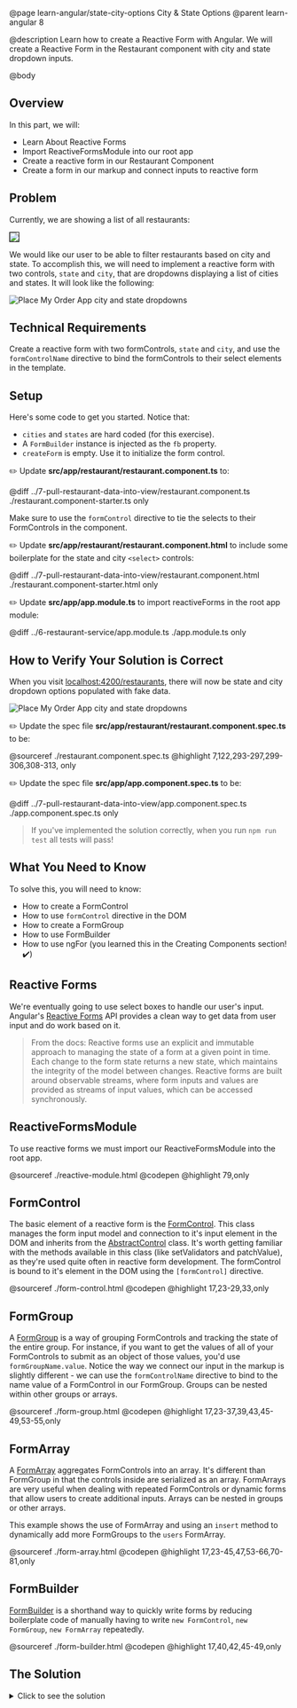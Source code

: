 @page learn-angular/state-city-options City & State Options
@parent learn-angular 8

@description Learn how to create a Reactive Form with Angular. We will create a Reactive Form in the Restaurant component with city and state dropdown inputs.

@body

## Overview

In this part, we will:

- Learn About Reactive Forms
- Import ReactiveFormsModule into our root app
- Create a reactive form in our Restaurant Component
- Create a form in our markup and connect inputs to reactive form

## Problem

Currently, we are showing a list of all restaurants:

<img src="../static/img/angular/8-state-city-options/before.png"
  style="border: solid 1px black; max-width: 320px;"/>

We would like our user to be able to filter restaurants based on city and state. To accomplish this,
we will need to implement a reactive form with two controls, `state` and `city`, that are dropdowns displaying a list of cities and states. It will look like the following:

![Place My Order App city and state dropdowns](../static/img/angular/pmo-dropdowns.gif 'Place My Order App city and state dropdowns')

## Technical Requirements

Create a reactive form with two formControls, `state` and `city`, and use the `formControlName` directive to bind the formControls to their select elements in the template.

## Setup

Here's some code to get you started. Notice that:

- `cities` and `states` are hard coded (for this exercise).
- A `FormBuilder` instance is injected as the `fb` property.
- `createForm` is empty. Use it to initialize the form control.

✏️ Update **src/app/restaurant/restaurant.component.ts** to:

@diff ../7-pull-restaurant-data-into-view/restaurant.component.ts ./restaurant.component-starter.ts only

Make sure to use the `formControl` directive to tie the selects to
their FormControls in the component.

✏️ Update **src/app/restaurant/restaurant.component.html** to include
some boilerplate for the state and city `<select>` controls:

@diff ../7-pull-restaurant-data-into-view/restaurant.component.html ./restaurant.component-starter.html only

✏️ Update **src/app/app.module.ts** to import reactiveForms in the root app module:

@diff ../6-restaurant-service/app.module.ts ./app.module.ts only

## How to Verify Your Solution is Correct

When you visit <a href="http://localhost:4200/restaurants" >localhost:4200/restaurants</a>, there will now be state and city dropdown options populated with fake data.

![Place My Order App city and state dropdowns](../static/img/angular/pmo-dropdowns.gif 'Place My Order App city and state dropdowns')

✏️ Update the spec file **src/app/restaurant/restaurant.component.spec.ts** to be:

@sourceref ./restaurant.component.spec.ts
@highlight 7,122,293-297,299-306,308-313, only

✏️ Update the spec file **src/app/app.component.spec.ts** to be:

@diff ../7-pull-restaurant-data-into-view/app.component.spec.ts ./app.component.spec.ts only

> If you've implemented the solution correctly, when you run `npm run test` all tests will pass!

## What You Need to Know

To solve this, you will need to know:

- How to create a FormControl
- How to use `formControl` directive in the DOM
- How to create a FormGroup
- How to use FormBuilder
- How to use ngFor (you learned this in the Creating Components section! ✔️)

## Reactive Forms

We're eventually going to use select boxes to handle our user's input. Angular's <a href="https://angular.io/guide/reactive-forms" >Reactive Forms</a> API provides a clean way to get data from user input and do work based on it.

> From the docs: Reactive forms use an explicit and immutable approach to managing the state of a form at a given point in time. Each change to the form state returns a new state, which maintains the integrity of the model between changes. Reactive forms are built around observable streams, where form inputs and values are provided as streams of input values, which can be accessed synchronously.

## ReactiveFormsModule

To use reactive forms we must import our ReactiveFormsModule into the root app.

@sourceref ./reactive-module.html
@codepen
@highlight 79,only

## FormControl

The basic element of a reactive form is the <a href="https://angular.io/api/forms/FormControl" >FormControl</a>. This class manages the form input model and connection to it's input element in the DOM and inherits from the <a href="https://angular.io/api/forms/AbstractControl" >AbstractControl</a>
class. It's worth getting familiar with the methods available in this class (like setValidators and patchValue), as they're used quite often in reactive form development. The formControl is bound to it's element in the DOM using the `[formControl]` directive.

@sourceref ./form-control.html
@codepen
@highlight 17,23-29,33,only

## FormGroup

A <a href="https://angular.io/api/forms/FormGroup" >FormGroup</a> is a way of grouping FormControls and tracking the state of the entire group. For instance, if you want to get the values of all of your FormControls to submit as an object of those values, you'd use `formGroupName.value`. Notice the way we connect our input in the markup is slightly different - we can use the `formControlName` directive to bind to the name value of a FormControl in our FormGroup. Groups can be nested within other groups or arrays.

@sourceref ./form-group.html
@codepen
@highlight 17,23-37,39,43,45-49,53-55,only

## FormArray

A <a href="https://angular.io/api/forms/FormArray" >FormArray</a> aggregates FormControls into an array. It's different than FormGroup in that the controls inside are serialized as an array. FormArrays are very useful when dealing with repeated FormControls or dynamic forms that allow users to create additional inputs. Arrays can be nested in groups or other arrays.

This example shows the use of FormArray and using an `insert` method to dynamically add more FormGroups to the `users` FormArray.

@sourceref ./form-array.html
@codepen
@highlight 17,23-45,47,53-66,70-81,only

## FormBuilder

<a href="https://angular.io/api/forms/FormBuilder">FormBuilder</a> is a shorthand way to quickly write forms by reducing boilerplate code of manually having to write `new FormControl`, `new FormGroup`, `new FormArray` repeatedly.

@sourceref ./form-builder.html
@codepen
@highlight 17,40,42,45-49,only

## The Solution

<details>
<summary>Click to see the solution</summary>
✏️ Update **src/app/restaurant/restaurant.component.ts** to:

@sourceref ./restaurant.component.ts
@highlight 2,17,18,23-35,49-55

✏️ Update **src/app/restaurant/restaurant.component.html** to:

@sourceref ./restaurant.component.html
@highlight 6,10-12,18,22-24,only

</details>
